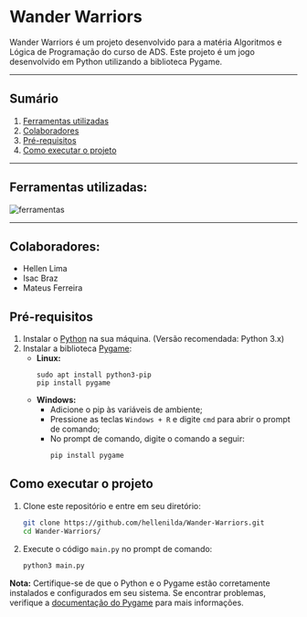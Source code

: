 # Wander Warriors
Wander Warriors é um projeto desenvolvido para a matéria Algoritmos e Lógica de Programação do curso de ADS. Este projeto é um jogo desenvolvido em Python utilizando a biblioteca Pygame.

----

## Sumário
1. [Ferramentas utilizadas](#ferramentas-utilizadas)
2. [Colaboradores](#colaboradores)
3. [Pré-requisitos](#pré-requisitos)
4. [Como executar o projeto](#como-executar-o-projeto)

----

## Ferramentas utilizadas:
![ferramentas](https://skillicons.dev/icons?i=python,vscode)

---

## Colaboradores:
- Hellen Lima
- Isac Braz
- Mateus Ferreira

## Pré-requisitos
1. Instalar o [Python](https://www.python.org/) na sua máquina. (Versão recomendada: Python 3.x)
2. Instalar a biblioteca [Pygame](https://www.pygame.org/wiki/GettingStarted):
   - **Linux:**
      ```shell
      sudo apt install python3-pip
      pip install pygame
      ```
   - **Windows:**
      - Adicione o pip às variáveis de ambiente;
      - Pressione as teclas ``Windows + R`` e digite ``cmd`` para abrir o prompt de comando;
      - No prompt de comando, digite o comando a seguir:
         ```powershell
         pip install pygame
         ```

## Como executar o projeto
1. Clone este repositório e entre em seu diretório:
   ```bash
   git clone https://github.com/hellenilda/Wander-Warriors.git
   cd Wander-Warriors/
   ```
2. Execute o código ``main.py`` no prompt de comando:
   ```bash
   python3 main.py
   ```

**Nota:** Certifique-se de que o Python e o Pygame estão corretamente instalados e configurados em seu sistema. Se encontrar problemas, verifique a [documentação do Pygame](https://www.pygame.org/docs/) para mais informações.